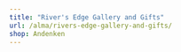 ```yaml
---
title: "River's Edge Gallery and Gifts"
url: /alma/rivers-edge-gallery-and-gifts/
shop: Andenken
---
```

